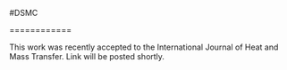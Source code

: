 

#DSMC

============

This work was recently accepted to the International Journal of Heat and Mass Transfer. Link will be posted shortly.
